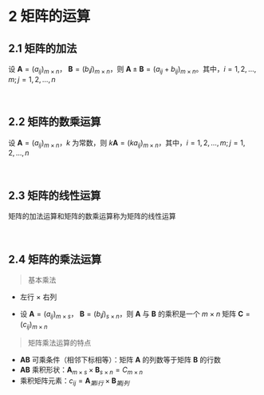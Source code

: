 # 2 矩阵的运算

## 2.1 矩阵的加法
设 $\pmb{A}=(a_{ij})_{m\times n}$， $\pmb{B}=(b_ij)_{m\times n}$，则 $\pmb{A}\pm \pmb{B}=(a_{ij}+b_{ij})_{m\times n}$。其中，$i=1, 2, ..., m; j=1, 2, ..., n$

&emsp;
## 2.2 矩阵的数乘运算
设 $\pmb{A}=(a_{ij})_{m\times n}$，$k$ 为常数，则 $k\pmb{A}=(ka_{ij})_{m\times n}$，其中，$i=1, 2, ..., m; j=1, 2,..., n$

&emsp;
## 2.3 矩阵的线性运算
矩阵的加法运算和矩阵的数乘运算称为矩阵的线性运算


&emsp;
## 2.4 矩阵的乘法运算
>基本乘法
- 左行 $\times$ 右列

- 设 $\pmb{A}=(a_{ij})_{m\times s}$， $\pmb{B}=(b_ij)_{s\times n}$，则 $\pmb{A}$ 与 $\pmb{B}$ 的乘积是一个 $m\times n$ 矩阵 $\pmb{C}=(c_{ij})_{m\times n}$


>矩阵乘法运算的特点
- $\pmb{AB}$ 可乘条件（相邻下标相等）：矩阵 $\pmb{A}$ 的列数等于矩阵 $\pmb{B}$ 的行数
- $\pmb{AB}$ 乘积形状：$\pmb{A}_{m\times s} \times \pmb{B}_{s\times n}=C_{m\times n}$
- 乘积矩阵元素：$c_{ij}= \pmb{A}_{第i行} \times \pmb{B}_{第j列}$

